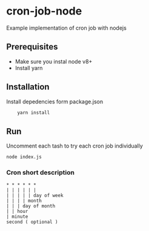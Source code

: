 # cron-job-node
Example implementation of cron job with nodejs

## Prerequisites
- Make sure you instal node v8+
- Install yarn

## Installation
Install depedencies form package.json
```bash
    yarn install
```

## Run
Uncomment each tash to try each cron job individually

```bash
node index.js
```

### Cron short description
```
* * * * * *
| | | | | |
| | | | | day of week
| | | | month
| | | day of month
| | hour
| minute
second ( optional )
```
